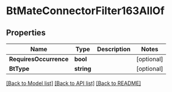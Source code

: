 # BtMateConnectorFilter163AllOf

## Properties

Name | Type | Description | Notes
------------ | ------------- | ------------- | -------------
**RequiresOccurrence** | **bool** |  | [optional] 
**BtType** | **string** |  | [optional] 

[[Back to Model list]](../README.md#documentation-for-models) [[Back to API list]](../README.md#documentation-for-api-endpoints) [[Back to README]](../README.md)


